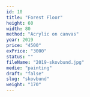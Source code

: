 ```yaml
---
id: 10
title: "Forest Floor"
height: 60
width: 80
method: "Acrylic on canvas"
year: 2019
price: "4500"
exPrice: "3000"
status: ""
fileName: "2019-skovbund.jpg"
medie: "painting"
draft: "false"
slug: "skovbund"
weight: "170"
---
```

